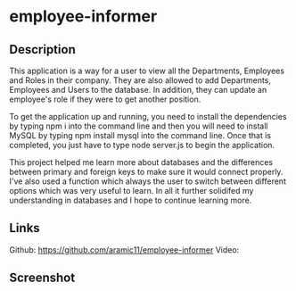 # employee-informer

## Description
This application is a way for a user to view all the Departments, Employees and Roles in their company. They are also allowed to add Departments, Employees and Users to the database. In addition, they can update an employee's role if they were to get another position. 

To get the application up and running, you need to install the dependencies by typing npm i into the command line and then you will need to install MySQL by typing npm install mysql into the command line. Once that is completed, you just have to type node server.js to begin the application. 

This project helped me learn more about databases and the differences between primary and foreign keys to make sure it would connect properly. I've also used a function which always the user to switch between different options which was very useful to learn. In all it further solidifed my understanding in databases and I hope to continue learning more.

## Links
Github: https://github.com/aramic11/employee-informer
Video: 


## Screenshot